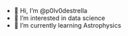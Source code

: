 - 👋 Hi, I’m @p0lv0destrella
- 👀 I’m interested in data science 
- 🌱 I’m currently learning Astrophysics 



